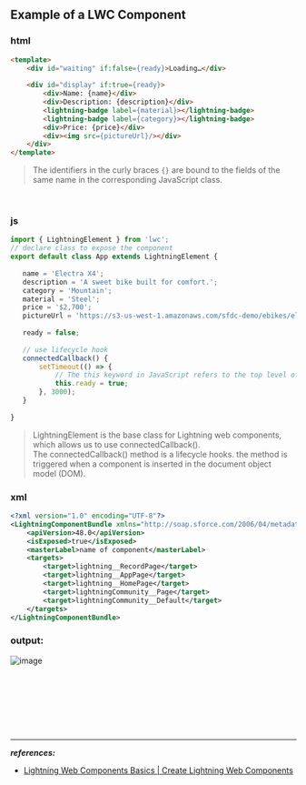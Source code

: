 ## Example of a LWC Component


### html
```html
<template>
    <div id="waiting" if:false={ready}>Loading…</div>
    
    <div id="display" if:true={ready}>
        <div>Name: {name}</div>
        <div>Description: {description}</div>
        <lightning-badge label={material}></lightning-badge>
        <lightning-badge label={category}></lightning-badge>
        <div>Price: {price}</div>
        <div><img src={pictureUrl}/></div>
    </div>
</template>
```

> The identifiers in the curly braces ``{}`` are bound to the fields of the same name in the corresponding JavaScript class.

<br/>


### js
```js
import { LightningElement } from 'lwc';
// declare class to expose the component
export default class App extends LightningElement {
   
   name = 'Electra X4';
   description = 'A sweet bike built for comfort.';
   category = 'Mountain';
   material = 'Steel';
   price = '$2,700';
   pictureUrl = 'https://s3-us-west-1.amazonaws.com/sfdc-demo/ebikes/electrax4.jpg';
   
   ready = false;
   
   // use lifecycle hook
   connectedCallback() {
       setTimeout(() => {
           // The this keyword in JavaScript refers to the top level of the current context.
           this.ready = true;
       }, 3000);
   }
   
}
```

> LightningElement is the base class for Lightning web components, which allows us to use connectedCallback().
> <br/> The connectedCallback() method is a lifecycle hooks. the method is triggered when a component is inserted in the document object model (DOM).

### xml
```xml
<?xml version="1.0" encoding="UTF-8"?>
<LightningComponentBundle xmlns="http://soap.sforce.com/2006/04/metadata">
    <apiVersion>48.0</apiVersion>
    <isExposed>true</isExposed>
    <masterLabel>name of component</masterLabel>
    <targets>
        <target>lightning__RecordPage</target>
        <target>lightning__AppPage</target>
        <target>lightning__HomePage</target>
        <target>lightningCommunity__Page</target>
        <target>lightningCommunity__Default</target>
    </targets>
</LightningComponentBundle>
```


### output:
![image](https://user-images.githubusercontent.com/63545175/174798154-2e0deeca-62b1-44c6-877d-7f7502513bc6.png)





<br/>


<br/>


<br/>


<br/>


<br/>


<br/>


---
***references:***
- [Lightning Web Components Basics | Create Lightning Web Components](https://trailhead.salesforce.com/content/learn/modules/lightning-web-components-basics/create-lightning-web-components?trailmix_creator_id=strailhead&trailmix_slug=prepare-for-your-salesforce-platform-developer-i-credential) 



